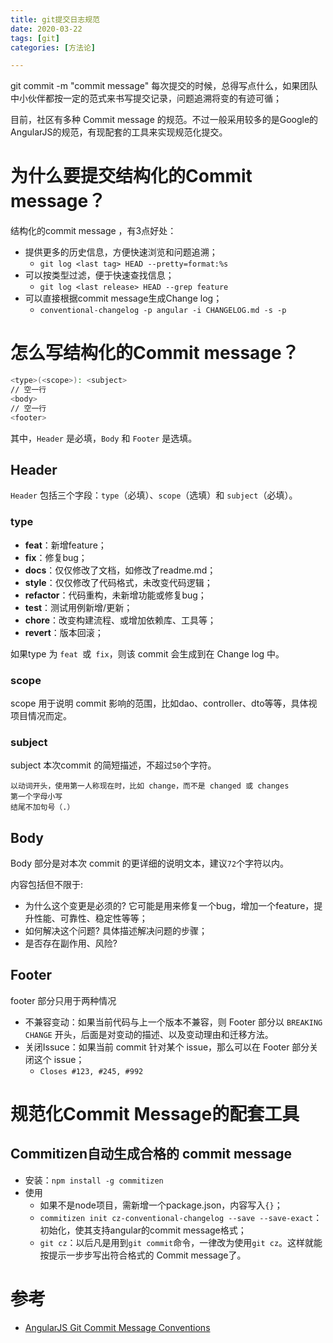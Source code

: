 ```yaml
---
title: git提交日志规范
date: 2020-03-22
tags: [git]
categories: [方法论]

---
```


git commit -m "commit message" 每次提交的时候，总得写点什么，如果团队中小伙伴都按一定的范式来书写提交记录，问题追溯将变的有迹可循；

目前，社区有多种 Commit message 的规范。不过一般采用较多的是Google的AngularJS的规范，有现配套的工具来实现规范化提交。

<!-- more -->  

# 为什么要提交结构化的Commit message？

结构化的commit message ，有3点好处：

* 提供更多的历史信息，方便快速浏览和问题追溯；
  * `git log <last tag> HEAD --pretty=format:%s`
* 可以按类型过滤，便于快速查找信息；
  * `git log <last release> HEAD --grep feature`
* 可以直接根据commit message生成Change log；
  * `conventional-changelog -p angular -i CHANGELOG.md -s -p `

# 怎么写结构化的Commit message？

```bash
<type>(<scope>): <subject>
// 空一行
<body>
// 空一行
<footer>
```

其中，`Header` 是必填，`Body` 和 `Footer` 是选填。

## Header
`Header` 包括三个字段：`type`（必填）、`scope`（选填）和 `subject`（必填）。

### type
* **feat**：新增feature；
*  **fix**：修复bug；
* **docs**：仅仅修改了文档，如修改了readme.md；
* **style**：仅仅修改了代码格式，未改变代码逻辑；
* **refactor**：代码重构，未新增功能或修复bug；
* **test**：测试用例新增/更新；
* **chore**：改变构建流程、或增加依赖库、工具等；
* **revert**：版本回滚；

如果type 为 `feat `或` fix`，则该 commit 会生成到在 Change log 中。

### scope

scope 用于说明 commit 影响的范围，比如dao、controller、dto等等，具体视项目情况而定。

### subject

subject 本次commit 的简短描述，不超过`50`个字符。

```
以动词开头，使用第一人称现在时，比如 change，而不是 changed 或 changes
第一个字母小写
结尾不加句号（.）
```

## Body

Body 部分是对本次 commit 的更详细的说明文本，建议`72`个字符以内。 

内容包括但不限于:
* 为什么这个变更是必须的? 它可能是用来修复一个bug，增加一个feature，提升性能、可靠性、稳定性等等；
* 如何解决这个问题? 具体描述解决问题的步骤；
* 是否存在副作用、风险? 


## Footer

footer 部分只用于两种情况

* 不兼容变动：如果当前代码与上一个版本不兼容，则 Footer 部分以 `BREAKING CHANGE` 开头，后面是对变动的描述、以及变动理由和迁移方法。
* 关闭Issuce：如果当前 commit 针对某个 issue，那么可以在 Footer 部分关闭这个 issue；
  * `Closes #123, #245, #992`



# 规范化Commit Message的配套工具

## Commitizen自动生成合格的 commit message

* 安装：`npm install -g commitizen`
* 使用
  * 如果不是node项目，需新增一个package.json，内容写入`{}`；
  * `commitizen init cz-conventional-changelog --save --save-exact`：初始化，使其支持angular的commit message格式；
  * `git cz`：以后凡是用到`git commit`命令，一律改为使用`git cz`。这样就能按提示一步步写出符合格式的 Commit message了。

# 参考

* [AngularJS Git Commit Message Conventions](https://docs.google.com/document/d/1QrDFcIiPjSLDn3EL15IJygNPiHORgU1_OOAqWjiDU5Y/edit#heading=h.greljkmo14y0) 